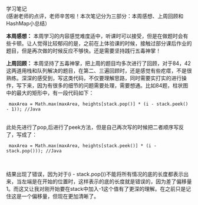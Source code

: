 学习笔记<br>
(感谢老师的点评，老师辛苦啦！本次笔记分为三部分：本周感想、上周回顾和HashMap小总结）<br>

**本周感想：**
本周学习的内容感觉难度适中，听课时可以接受，但是在做题时会有些卡顿。让人觉得比较郁闷的是，之前在上体验课的时候，接触过部分课后作业的题目，但是再次做的时候反应不够快。还是需要坚持践行五毒神掌！

**上周回顾：**
本周坚持了五毒神掌，把上周的题目均多次进行了回顾，对于84，42这两道用栈和队列解决的题目，在第二、三遍回顾时，还是感觉有些疙瘩，不是很熟练。深深的感受到，写这类代码，不仅要理解思路，同时需要实打实的进行操作，写下来，因为有很多的细节的问题需要处理，需要想通。比如84题，柱状图中的最大的矩形中，有一段代码如下：<br>
```
 maxArea = Math.max(maxArea, heights[stack.pop()] * (i - stack.peek() - 1)); //Java
 ```
 <br>
 此处先进行了pop,后进行了peek方法，但是自己再次写的时候把二者顺序写反了，写成了：
 <br>

```
 maxArea = Math.max(maxArea, heights[stack.peek()] * (i - stack.pop())); //Java
 ```
<br>

结果出现了错误，因为对于(i - stack.pop())不能将所有情况的底的长度都表示出来，当左端是在开始的位置时，这样表示的底的长度就是错误的，因为差了偏移量1。而这又让我对刚开始要在stack中加入-1这个值有了更深的理解。在之前只是记住这是一个偏移量，但现在更加清晰了。
 
 
